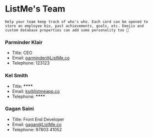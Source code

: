 # ListMe's Team

```
Help your team keep track of who's who. Each card can be opened to store an employee bio, past achievements, goals, etc. Emojis and custom database properties can add some personality too 🙌
```

### Parminder Klair

- Title: CEO
- Email: parminder@ListMe.co
- Telephone: 123123

### Kel Smith

- Title: **\*\*\*\***
- Email: ks@listmeapp.co
- Telephone: **\*\*\*\***

### Gagan Saini

- Title: Front End Developer
- Email: gagan@ListMe.co
- Telephone: 97803 41052
